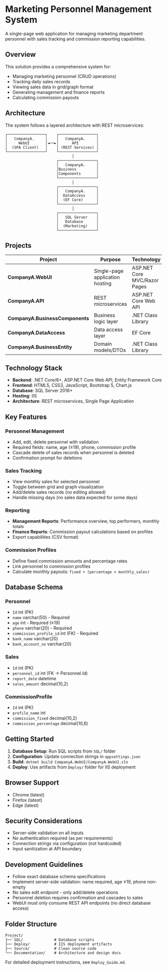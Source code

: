 # Marketing Personnel Management System

A single-page web application for managing marketing department personnel with sales tracking and commission reporting capabilities.

## Overview

This solution provides a comprehensive system for:
- Managing marketing personnel (CRUD operations)
- Tracking daily sales records
- Viewing sales data in grid/graph format
- Generating management and finance reports
- Calculating commission payouts

## Architecture

The system follows a layered architecture with REST microservices:

```
┌─────────────────┐    ┌─────────────────┐
│   CompanyA.     │    │   CompanyA.     │
│     WebUI       │◄──►│      API        │
│  (SPA Client)   │    │ (REST Services) │
└─────────────────┘    └─────────────────┘
                              │
                       ┌─────────────────┐
                       │   CompanyA.     │
                       │Business         │
                       │Components       │
                       └─────────────────┘
                              │
                       ┌─────────────────┐
                       │   CompanyA.     │
                       │  DataAccess     │
                       │  (EF Core)      │
                       └─────────────────┘
                              │
                       ┌─────────────────┐
                       │   SQL Server    │
                       │   Database      │
                       │  (Marketing)    │
                       └─────────────────┘
```

## Projects

| Project | Purpose | Technology |
|---------|---------|------------|
| **CompanyA.WebUI** | Single-page application hosting | ASP.NET Core MVC/Razor Pages |
| **CompanyA.API** | REST microservices | ASP.NET Core Web API |
| **CompanyA.BusinessComponents** | Business logic layer | .NET Class Library |
| **CompanyA.DataAccess** | Data access layer | EF Core |
| **CompanyA.BusinessEntity** | Domain models/DTOs | .NET Class Library |

## Technology Stack

- **Backend**: .NET Core/6+, ASP.NET Core Web API, Entity Framework Core
- **Frontend**: HTML5, CSS3, JavaScript, Bootstrap 5, Chart.js
- **Database**: SQL Server 2016+
- **Hosting**: IIS
- **Architecture**: REST microservices, Single Page Application

## Key Features

### Personnel Management
- Add, edit, delete personnel with validation
- Required fields: name, age (≥19), phone, commission profile
- Cascade delete of sales records when personnel is deleted
- Confirmation prompt for deletions

### Sales Tracking
- View monthly sales for selected personnel
- Toggle between grid and graph visualization
- Add/delete sales records (no editing allowed)
- Handle missing days (no sales data expected for some days)

### Reporting
- **Management Reports**: Performance overview, top performers, monthly totals
- **Finance Reports**: Commission payout calculations based on profiles
- Export capabilities (CSV format)

### Commission Profiles
- Define fixed commission amounts and percentage rates
- Link personnel to commission profiles
- Calculate monthly payouts: `fixed + (percentage × monthly_sales)`

## Database Schema

### Personnel
- `Id` int (PK)
- `name` varchar(50) - Required
- `age` int - Required (≥19)
- `phone` varchar(20) - Required
- `commission_profile_id` int (FK) - Required
- `bank_name` varchar(20)
- `bank_account_no` varchar(20)

### Sales
- `Id` int (PK)
- `personnel_id` int (FK → Personnel.Id)
- `report_date` datetime
- `sales_amount` decimal(10,2)

### CommissionProfile
- `Id` int (PK)
- `profile_name` int
- `commission_fixed` decimal(10,2)
- `commission_percentage` decimal(10,6)

## Getting Started

1. **Database Setup**: Run SQL scripts from `SQL/` folder
2. **Configuration**: Update connection strings in `appsettings.json`
3. **Build**: `dotnet build CompanyA.WebUI/CompanyA.WebUI.sln`
4. **Deploy**: Use artifacts from `Deploy/` folder for IIS deployment

## Browser Support

- Chrome (latest)
- Firefox (latest)
- Edge (latest)

## Security Considerations

- Server-side validation on all inputs
- No authentication required (as per requirements)
- Connection strings via configuration (not hardcoded)
- Input sanitization at API boundary

## Development Guidelines

- Follow exact database schema specifications
- Implement server-side validation: name required, age ≥19, phone non-empty
- No sales edit endpoint - only add/delete operations
- Personnel deletion requires confirmation and cascades to sales
- WebUI must only consume REST API endpoints (no direct database access)

## Folder Structure

```
Project/
├── SQL/              # Database scripts
├── Deploy/           # IIS deployment artifacts
├── Source/           # Clean source code
└── Documentation/    # Architecture and design docs
```

For detailed deployment instructions, see `Deploy_Guide.md`.

